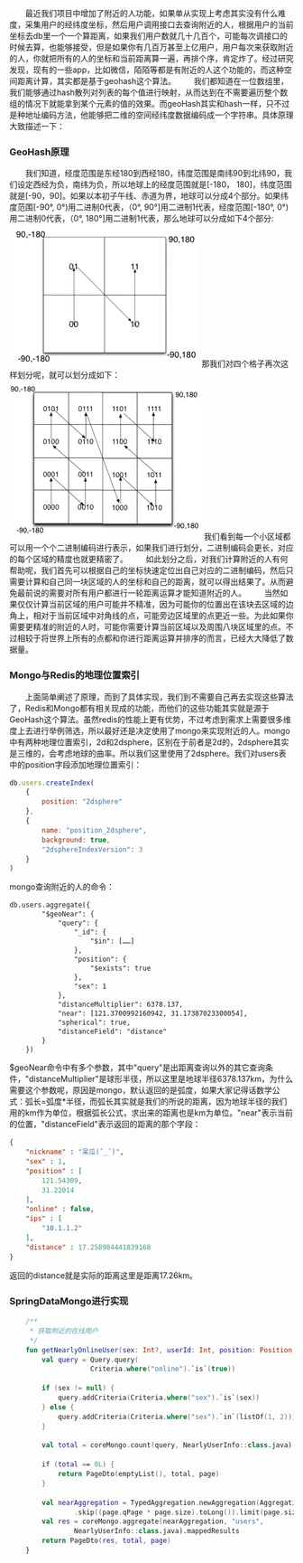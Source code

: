 &ensp;&ensp;&ensp;&ensp;最近我们项目中增加了附近的人功能，如果单从实现上考虑其实没有什么难度，采集用户的经纬度坐标，然后用户调用接口去查询附近的人，根据用户的当前坐标去db里一个一个算距离，如果我们用户数就几十几百个，可能每次调接口的时候去算，也能够接受，但是如果你有几百万甚至上亿用户，用户每次来获取附近的人，你就把所有的人的坐标和当前距离算一遍，再排个序，肯定炸了。经过研究发现，现有的一些app，比如微信，陌陌等都是有附近的人这个功能的，而这种空间距离计算，其实都是基于geohash这个算法。
&ensp;&ensp;&ensp;&ensp;我们都知道在一位数组里，我们能够通过hash散列对列表的每个值进行映射，从而达到在不需要遍历整个数组的情况下就能拿到某个元素的值的效果。而geoHash其实和hash一样，只不过是种地址编码方法，他能够把二维的空间经纬度数据编码成一个字符串。具体原理大致描述一下：
### GeoHash原理
&ensp;&ensp;&ensp;&ensp;我们知道，经度范围是东经180到西经180，纬度范围是南纬90到北纬90，我们设定西经为负，南纬为负，所以地球上的经度范围就是[-180， 180]，纬度范围就是[-90，90]。如果以本初子午线、赤道为界，地球可以分成4个部分。如果纬度范围[-90°, 0°)用二进制0代表，（0°, 90°]用二进制1代表，经度范围[-180°, 0°)用二进制0代表，（0°, 180°]用二进制1代表，那么地球可以分成如下4个部分:
![geo_hash_1](..\picture_back_up\geo_hash_1.webp)
那我们对四个格子再次这样划分呢，就可以划分成如下：
![geo_hash2](..\picture_back_up\geo_hash2.webp)
我们看到每一个小区域都可以用一个个二进制编码进行表示，如果我们进行划分，二进制编码会更长，对应的每个区域的精度也就更精密了。
&ensp;&ensp;&ensp;&ensp;如此划分之后，对我们计算附近的人有何帮助呢，我们首先可以根据自己的坐标快速定位出自己对应的二进制编码，然后只需要计算和自己同一块区域的人的坐标和自己的距离，就可以得出结果了。从而避免最前说的需要对所有用户都进行一轮距离运算才能知道附近的人。
&ensp;&ensp;&ensp;&ensp;当然如果仅仅计算当前区域的用户可能并不精准，因为可能你的位置出在该块去区域的边角上，相对于当前区域中对角线的点，可能旁边区域里的点更近一些。为此如果你需要更精准的附近的人时，可能你需要计算当前区域以及周围八块区域里的点。不过相较于将世界上所有的点都和你进行距离运算并排序的而言，已经大大降低了数据量。


### Mongo与Redis的地理位置索引
&ensp;&ensp;&ensp;&ensp;上面简单阐述了原理，而到了具体实现，我们到不需要自己再去实现这些算法了，Redis和Mongo都有相关现成的功能，而他们的这些功能其实就是源于GeoHash这个算法。虽然redis的性能上更有优势，不过考虑到需求上需要很多维度上去进行举例筛选，所以最好还是决定使用了mongo来实现附近的人。mongo中有两种地理位置索引，2d和2dsphere，区别在于前者是2d的，2dsphere其实是三维的，会考虑地球的曲率。所以我们这里使用了2dsphere。我们对users表中的position字段添加地理位置索引：
```javascript
db.users.createIndex(
    {
        position: "2dsphere"
    },
    {
        name: "position_2dsphere",
        background: true,
        "2dsphereIndexVersion": 3
    }
)
```
mongo查询附近的人的命令：
```
db.users.aggregate({
        "$geoNear": {
			"query": {
				"_id": {
					"$in": [……]
				},
				"position": {
					"$exists": true
				},
				"sex": 1
			},
			"distanceMultiplier": 6378.137,
			"near": [121.3700992160942, 31.17387023300054],
			"spherical": true,
			"distanceField": "distance"
		}
    })
```
$geoNear命令中有多个参数，其中"query"是出距离查询以外的其它查询条件，"distanceMultiplier"是球形半径，所以这里是地球半径6378.137km，为什么需要这个参数呢，原因是mongo，默认返回的是弧度，如果大家记得话数学公式：弧长=弧度*半径，而弧长其实就是我们的所说的距离，因为地球半径的我们用的km作为单位，根据弧长公式，求出来的距离也是km为单位。"near"表示当前的位置，"distanceField"表示返回的距离的那个字段：
```json
{
	"nickname" : "呆瓜(ˇ_ˇ)",
	"sex" : 1,
	"position" : [
		121.54309,
		31.22014
	],
	"online" : false,
	"ips" : [
		"10.1.1.2"
	],
	"distance" : 17.258984441839168
}
```
返回的distance就是实际的距离这里是距离17.26km。

### SpringDataMongo进行实现
```kotlin
    /**
     * 获取附近的在线用户
     */
    fun getNearlyOnlineUser(sex: Int?, userId: Int, position: Position, page: PageReq): PageDto<NearlyUserInfo> {
        val query = Query.query(
                    Criteria.where("online").`is`(true))
        
        if (sex != null) {
            query.addCriteria(Criteria.where("sex").`is`(sex))
        } else {
            query.addCriteria(Criteria.where("sex").`in`(listOf(1, 2)))
        }

        val total = coreMongo.count(query, NearlyUserInfo::class.java)

        if (total == 0L) {
            return PageDto(emptyList(), total, page)
        }

        val nearAggregation = TypedAggregation.newAggregation(Aggregation.geoNear(NearQuery.near(Point(position.longitude, position.latitude)).query(query).spherical(true).distanceMultiplier(6378.137)
                .skip((page.qPage * page.size).toLong()).limit(page.size.toLong()), "distance"))
        val res = coreMongo.aggregate(nearAggregation, "users",
                NearlyUserInfo::class.java).mappedResults
        return PageDto(res, total, page)
    }
```